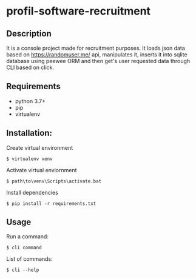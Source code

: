 # profil-software-recruitment

## Description
It is a console project made for recruitment purposes. It loads json data based on https://randomuser.me/ api,
manipulates it, inserts it into sqlite database using peewee ORM and then get's user requested data through CLI
based on click.

## Requirements
<ul>
<li>python 3.7+</li>
<li>pip</li>
<li>virtualenv</li>
</ul>

## Installation:

Create virtual environment
```pythonregexp
$ virtualenv venv
```
Activate virtual enviornment
```pythonregexp
$ path\to\venv\Scripts\activate.bat
```
Install dependencies
```pythonregexp
$ pip install -r requirements.txt
```

## Usage

Run a command:
```pythonregexp
$ cli command
```

List of commands:
```pythonregexp
$ cli --help
```

